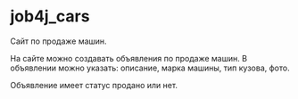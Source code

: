 # job4j_cars

Сайт по продаже машин.

На сайте можно создавать объявления по продаже машин. В объявлении можно указать: описание, марка машины, тип кузова, фото.

Объявление имеет статус продано или нет.

